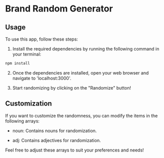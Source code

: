 # Brand Random Generator

## Usage

To use this app, follow these steps:

1. Install the required dependencies by running the following command in your terminal:

```bash
npm install
```

2. Once the dependencies are installed, open your web browser and navigate to 'localhost:3000'.

3. Start randomizing by clicking on the "Randomize" button!

## Customization
If you want to customize the randomness, you can modify the items in the following arrays:

- noun: Contains nouns for randomization.

- adj: Contains adjectives for randomization.

Feel free to adjust these arrays to suit your preferences and needs!

